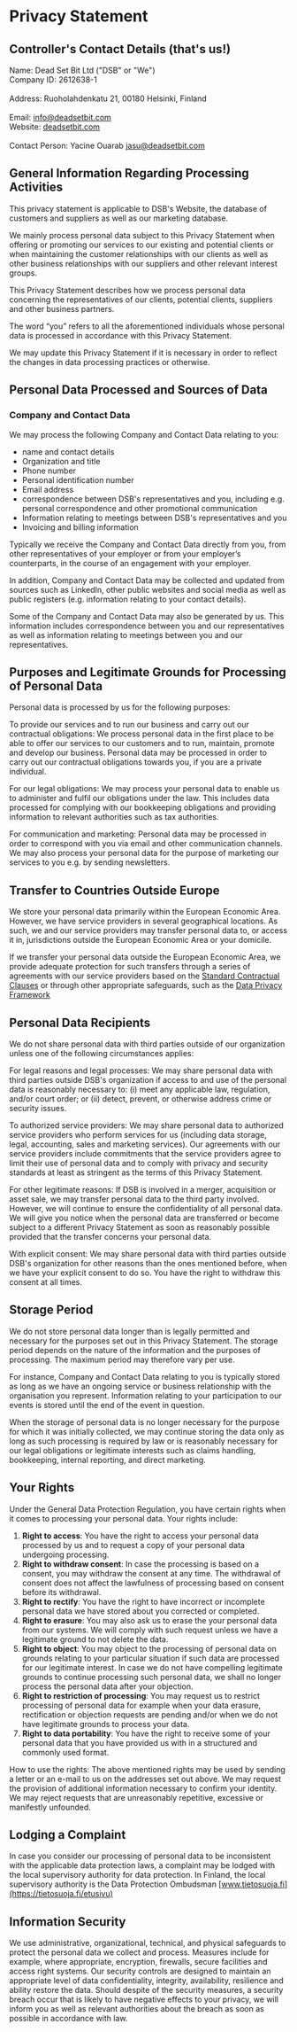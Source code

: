 # Privacy Statement

## Controller's Contact Details (that's us!)

Name: Dead Set Bit Ltd ("DSB" or "We")\
Company ID: 2612638-1\
<br>
Address: Ruoholahdenkatu 21, 00180 Helsinki, Finland\
<br>
Email: [info@deadsetbit.com](mailto:info@deadsetbit.com)\
Website: [deadsetbit.com](https://deadsetbit.com)\
<br>
Contact Person: Yacine Ouarab [jasu@deadsetbit.com](mailto:jasu@deadsetbit.com)

## General Information Regarding Processing Activities

This privacy statement is applicable to DSB's Website, the database of customers and suppliers as well as our marketing database.

We mainly process personal data subject to this Privacy Statement when offering or promoting our services to our existing and potential clients or when maintaining the customer relationships with our clients as well as other business relationships with our suppliers and other relevant interest groups.

This Privacy Statement describes how we process personal data concerning the representatives of our clients, potential clients, suppliers and other business partners.

The word “you” refers to all the aforementioned individuals whose personal data is processed in accordance with this Privacy Statement.

We may update this Privacy Statement if it is necessary in order to reflect the changes in data processing practices or otherwise.

## Personal Data Processed and Sources of Data

### Company and Contact Data

We may process the following Company and Contact Data relating to you:

- name and contact details
- Organization and title
- Phone number
- Personal identification number
- Email address
- correspondence between DSB's representatives and you, including e.g. personal correspondence and other promotional communication
- Information relating to meetings between DSB's representatives and you
- Invoicing and billing information

Typically we receive the Company and Contact Data directly from you, from other representatives of your employer or from your employer’s counterparts, in the course of an engagement with your employer.

In addition, Company and Contact Data may be collected and updated from sources such as LinkedIn, other public websites and social media as well as public registers (e.g. information relating to your contact details).

Some of the Company and Contact Data may also be generated by us. This information includes correspondence between you and our representatives as well as information relating to meetings between you and our representatives.

## Purposes and Legitimate Grounds for Processing of Personal Data

Personal data is processed by us for the following purposes:

To provide our services and to run our business and carry out our contractual obligations:
We process personal data in the first place to be able to offer our services to our customers and to run, maintain, promote and develop our business. Personal data may be processed in order to carry out our contractual obligations towards you, if you are a private individual.

For our legal obligations:
We may process your personal data to enable us to administer and fulfil our obligations under the law. This includes data processed for complying with our bookkeeping obligations and providing information to relevant authorities such as tax authorities.

For communication and marketing:
Personal data may be processed in order to correspond with you via email and other communication channels. We may also process your personal data for the purpose of marketing our services to you e.g. by sending newsletters.

## Transfer to Countries Outside Europe

We store your personal data primarily within the European Economic Area. However, we have service providers in several geographical locations. As such, we and our service providers may transfer personal data to, or access it in, jurisdictions outside the European Economic Area or your domicile.

If we transfer your personal data outside the European Economic Area, we provide adequate protection for such transfers through a series of agreements with our service providers based on the [Standard Contractual Clauses](https://commission.europa.eu/law/law-topic/data-protection/international-dimension-data-protection/standard-contractual-clauses-scc_en) or through other appropriate safeguards, such as the [Data Privacy Framework](https://www.dataprivacyframework.gov/)

## Personal Data Recipients

We do not share personal data with third parties outside of our organization unless one of the following circumstances applies:

For legal reasons and legal processes:
We may share personal data with third parties outside DSB's organization if access to and use of the personal data is reasonably necessary to: (i) meet any applicable law, regulation, and/or court order; or (ii) detect, prevent, or otherwise address crime or security issues.

To authorized service providers:
We may share personal data to authorized service providers who perform services for us (including data storage, legal, accounting, sales and marketing services). Our agreements with our service providers include commitments that the service providers agree to limit their use of personal data and to comply with privacy and security standards at least as stringent as the terms of this Privacy Statement.

For other legitimate reasons:
If DSB is involved in a merger, acquisition or asset sale, we may transfer personal data to the third party involved. However, we will continue to ensure the confidentiality of all personal data. We will give you notice when the personal data are transferred or become subject to a different Privacy Statement as soon as reasonably possible provided that the transfer concerns your personal data.

With explicit consent:
We may share personal data with third parties outside DSB's organization for other reasons than the ones mentioned before, when we have your explicit consent to do so. You have the right to withdraw this consent at all times.

## Storage Period

We do not store personal data longer than is legally permitted and necessary for the purposes set out in this Privacy Statement. The storage period depends on the nature of the information and the purposes of processing. The maximum period may therefore vary per use.

For instance, Company and Contact Data relating to you is typically stored as long as we have an ongoing service or business relationship with the organisation you represent. Information relating to your participation to our events is stored until the end of the event in question.

When the storage of personal data is no longer necessary for the purpose for which it was initially collected, we may continue storing the data only as long as such processing is required by law or is reasonably necessary for our legal obligations or legitimate interests such as claims handling, bookkeeping, internal reporting, and direct marketing.

## Your Rights

Under the General Data Protection Regulation, you have certain rights when it comes to processing your personal data. Your rights include:

1. **Right to access**: You have the right to access your personal data processed by us and to request a copy of your personal data undergoing processing.
2. **Right to withdraw consent**: In case the processing is based on a consent, you may withdraw the consent at any time. The withdrawal of consent does not affect the lawfulness of processing based on consent before its withdrawal.
3. **Right to rectify**: You have the right to have incorrect or incomplete personal data we have stored about you corrected or completed.
4. **Right to erasure**: You may also ask us to erase the your personal data from our systems. We will comply with such request unless we have a legitimate ground to not delete the data.
5. **Right to object**: You may object to the processing of personal data on grounds relating to your particular situation if such data are processed for our legitimate interest. In case we do not have compelling legitimate grounds to continue processing such personal data, we shall no longer process the personal data after your objection.
6. **Right to restriction of processing**: You may request us to restrict processing of personal data for example when your data erasure, rectification or objection requests are pending and/or when we do not have legitimate grounds to process your data.
7. **Right to data portability**: You have the right to receive some of your personal data that you have provided us with in a structured and commonly used format.

How to use the rights: The above mentioned rights may be used by sending a letter or an e-mail to us on the addresses set out above. We may request the provision of additional information necessary to confirm your identity. We may reject requests that are unreasonably repetitive, excessive or manifestly unfounded.

## Lodging a Complaint

In case you consider our processing of personal data to be inconsistent with the applicable data protection laws, a complaint may be lodged with the local supervisory authority for data protection. In Finland, the local supervisory authority is the Data Protection Ombudsman [www.tietosuoja.fi](https://tietosuoja.fi/etusivu)

## Information Security

We use administrative, organizational, technical, and physical safeguards to protect the personal data we collect and process. Measures include for example, where appropriate, encryption, firewalls, secure facilities and access right systems. Our security controls are designed to maintain an appropriate level of data confidentiality, integrity, availability, resilience and ability restore the data.
Should despite of the security measures, a security breach occur that is likely to have negative effects to your privacy, we will inform you as well as relevant authorities about the breach as soon as possible in accordance with law.
